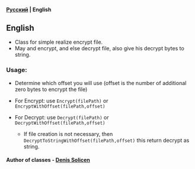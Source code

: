 #### [Русский](https://github.com/DenisSolicen/Solicen.SEncrypt) | English

## English
* Class for simple realize encrypt file.
* May and encrypt, and else decrypt file, also give his decrypt bytes to string.

### Usage:
* Determine which offset you will use (offset is the number of additional zero bytes to encrypt the file)

* For Encrypt: use `Encrypt(filePath)` or `EncryptWithOffset(filePath,offset)`
* For Decrypt: use `Decrypt(filePath)` or `DecryptWithOffset(filePath,offset)`
  * If file creation is not necessary, then `DecryptToStringWithOffset(filePath,offset)` this return decrypt as string.

#### Author of classes - [Denis Solicen](https://github.com/DenisSolicen)
